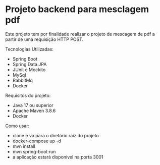 # Projeto backend para mesclagem pdf

Este projeto tem por finalidade realizar o projeto de mescagem de pdf a partir de uma requisição HTTP POST.

Tecnologias Utilizadas:
  - Spring Boot
  - Spring Data JPA
  - JUnit e Mockito
  - MySql
  - RabbitMq
  - Docker

Requisitos do projeto:
  - Java 17 ou superior
  - Apache Maven 3.8.6
  - Docker

Como usar:
  - clone e vá para o diretório raiz do projeto
  - docker-compose up -d
  - mvn install
  - mvn spring-boot:run
  - a aplicação estará disponível na porta 3001

